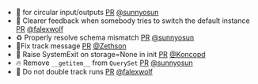 - 🎨  for circular input/outputs [PR](https://github.com/laminlabs/lamindb/pull/2041) [@sunnyosun](https://github.com/sunnyosun)
- 🚸 Clearer feedback when somebody tries to switch the default instance [PR](https://github.com/laminlabs/lamindb-setup/pull/882) [@falexwolf](https://github.com/falexwolf)
- ♻️ Properly resolve schema mismatch [PR](https://github.com/laminlabs/lamindb/pull/2040) [@sunnyosun](https://github.com/sunnyosun)
- 🐛Fix track message [PR](https://github.com/laminlabs/lamindb/pull/2036) [@Zethson](https://github.com/Zethson)
- 🚸 Raise SystemExit on storage=None in init [PR](https://github.com/laminlabs/lamindb-setup/pull/881) [@Koncopd](https://github.com/Koncopd)
- 🔥 Remove `__getitem__` from `QuerySet` [PR](https://github.com/laminlabs/lamindb/pull/2034) [@sunnyosun](https://github.com/sunnyosun)
- 🐛 Do not double track runs [PR](https://github.com/laminlabs/lamindb/pull/2032) [@falexwolf](https://github.com/falexwolf)
